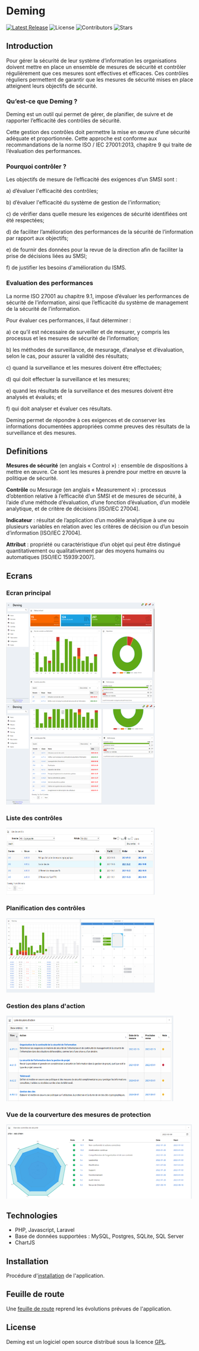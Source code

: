 # Deming

[![Latest Release](https://img.shields.io/github/release/dbarzin/deming.svg?style=flat-square)](https://github.com/dbarzin/deming/releases/latest)
![License](https://img.shields.io/github/license/dbarzin/deming.svg?style=flat-square)
![Contributors](https://img.shields.io/github/contributors/dbarzin/deming.svg?style=flat-square)
![Stars](https://img.shields.io/github/stars/dbarzin/deming?style=flat-square)

## Introduction

Pour gérer la sécurité de leur système d’information les organisations doivent mettre en place un 
ensemble de mesures de sécurité et contrôler régulièrement que ces mesures sont effectives et 
efficaces. Ces contrôles réguliers permettent de garantir que les mesures de sécurité mises en 
place atteignent leurs objectifs de sécurité.

### Qu’est-ce que Deming ?

Deming est un outil qui permet de gérer, de planifier, de suivre et de rapporter l’efficacité des contrôles de sécurité.

Cette gestion des contrôles doit permettre la mise en œuvre d’une sécurité adéquate et proportionnée. Cette approche est conforme aux recommandations de la norme ISO / IEC 27001:2013, chapitre 9 qui traite de l’évaluation des performances.

### Pourquoi contrôler ?

Les objectifs de mesure de l’efficacité des exigences d’un SMSI sont :

a) d’évaluer l'efficacité des contrôles;

b) d’évaluer l'efficacité du système de gestion de l'information;

c) de vérifier dans quelle mesure les exigences de sécurité identifiées ont été respectées;

d) de faciliter l’amélioration des performances de la sécurité de l’information par rapport aux objectifs;

e) de fournir des données pour la revue de la direction afin de faciliter la prise de décisions liées au SMSI;

f) de justifier les besoins d'amélioration du ISMS.

### Evaluation des performances

La norme ISO 27001 au chapitre 9.1, impose d’évaluer les performances de sécurité de l’information, ainsi que l’efficacité du système de management de la sécurité de l’information.

Pour évaluer ces performances, il faut déterminer :

a) ce qu’il est nécessaire de surveiller et de mesurer, y compris les processus et les mesures de sécurité de l’information;

b) les méthodes de surveillance, de mesurage, d’analyse et d’évaluation, selon le cas, pour assurer la validité des résultats;

c) quand la surveillance et les mesures doivent être effectuées;

d) qui doit effectuer la surveillance et les mesures;

e) quand les résultats de la surveillance et des mesures doivent être analysés et évalués; et

f) qui doit analyser et évaluer ces résultats.

Deming permet de répondre à ces exigences et de conserver les informations documentées appropriées comme preuves des résultats de la surveillance et des mesures.

## Definitions

**Mesures de sécurité** (en anglais « Control ») : ensemble de dispositions à mettre en œuvre. Ce sont les mesures à prendre pour mettre en œuvre la politique de sécurité.

**Contrôle** ou Mesurage (en anglais « Measurement ») : processus d’obtention relative à l’efficacité d’un SMSI et de mesures de sécurité, à l’aide d’une méthode d’évaluation, d’une fonction d’évaluation, d’un modèle analytique, et de critère de décisions [ISO/IEC 27004].

**Indicateur** : résultat de l’application d’un modèle analytique à une ou plusieurs variables en relation avec les critères de décision ou d’un besoin d’information [ISO/IEC 27004].

**Attribut** : propriété ou caractéristique d’un objet qui peut être distingué quantitativement ou qualitativement par des moyens humains ou automatiques [ISO/IEC 15939:2007].

## Ecrans

### Ecran principal

[<img src="public/screenshots/main1.png" width="400" height="270">](public/screenshots/main1.png)
[<img src="public/screenshots/main2.png" width="400" height="270">](public/screenshots/main2.png)

### Liste des contrôles

[<img src="public/screenshots/controls.png" width="400" height="180">](public/screenshots/controls.png)

### Planification des contrôles

[<img src="public/screenshots/calendar.png" width="400" height="200">](public/screenshots/calendar.png)

### Gestion des plans d'action

[<img src="public/screenshots/plans.png" width="450" height="230">](public/screenshots/plans.png)

### Vue de la courverture des mesures de protection

[<img src="public/screenshots/radar.png" width="500" height="200">](public/screenshots/radar.png)

## Technologies
- PHP, Javascript, Laravel
- Base de données supportées : MySQL, Postgres, SQLite, SQL Server
- ChartJS

## Installation

Procédure d'[installation](https://github.com/dbarzin/deming/blob/main/INSTALL.md) de l'application.

## Feuille de route

Une [feuille de route](https://github.com/dbarzin/deming/blob/main/ROADMAP.md) reprend les évolutions prévues de l'application.

## License

Deming est un logiciel open source distribué sous la licence [GPL](https://www.gnu.org/licenses/licenses.fr.html).

